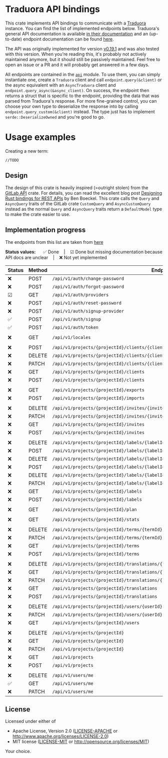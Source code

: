 # Traduora API bindings

This crate implements API bindings to communicate with a [Traduora](https://traduora.co/) instance.
You can find the list of implemented endpoints below. Traduora's general API documentation is available [in their
documentation](https://docs.traduora.co/docs/api/v1/overview) and an (up-to-date) endpoint documentation can be
found [here](https://docs.traduora.co/docs/api/v1/swagger).

The API was originally implemented for version [v0.19.1](https://github.com/ever-co/ever-traduora/releases/tag/v0.19.1) and
was also tested with this version. When you're reading this, it's probably not actively maintained anymore, but it should still
be passively maintained. Feel free to open an issue or a PR and it will probably get answered in a few days.

All endpoints are contained in the [`api`](src/api) module. To use them, you can simply instantiate one, create a `Traduora` client
and call `endpoint.query(&client)` or the async equivalent with an `AsyncTraduora` client and `endpoint.query_async(&async_client)`.
On success, the endpoint then returns a struct that is specific to the endpoint, providing the data that was parsed from Traduora's
response. For more fine-grained control, you can choose your own type to deserialize the response into by calling `endpoint.query_custom(&client)`
instead. The type just has to implement `serde::DeserializeOwned` and you're good to go.

# Usage examples

Creating a new term:
```
//TODO
```

## Design

The design of this crate is heavily inspired (=outright stolen) from the [GitLab API](https://gitlab.kitware.com/utils/rust-gitlab) crate.
For details, you can read the excellent blog post [Designing Rust bindings for REST APIs](https://plume.benboeckel.net/~/JustAnotherBlog/designing-rust-bindings-for-rest-ap-is) by Ben Boeckel.
This crate calls the `Query` and `AsyncQuery` traits of the GitLab crate `CustomQuery` and `AsyncCustomQuery` instead as the normal
`Query` and `AsyncQuery` traits return a `DefaultModel` type to make the crate easier to use.

## Implementation progress

The endpoints from this list are taken from [here](api.json)

**Status values:** &nbsp;&nbsp;&nbsp;&nbsp; ✅ Done &nbsp;&nbsp; | &nbsp;&nbsp; ☑ Done but missing documentation because API docs are unclear &nbsp;&nbsp; | &nbsp;&nbsp; ❌ Not yet implemented


| Status | Method | Endpoint                                                                                | Type                   |
|--------|--------|-----------------------------------------------------------------------------------------|------------------------|
|   ❌   | POST   | `/api/v1/auth/change-password`                                                          |                        |
|   ❌   | POST   | `/api/v1/auth/forgot-password`                                                          |                        |
|   ☑   | GET    | `/api/v1/auth/providers`                                                                | [`api::auth::Providers`] |
|   ❌   | POST   | `/api/v1/auth/reset-password`                                                           |                        |
|   ❌   | POST   | `/api/v1/auth/signup-provider`                                                          |                        |
|   ✅   | POST   | `/api/v1/auth/signup`                                                                   | [`api::auth::Signup`]  |
|   ✅   | POST   | `/api/v1/auth/token`                                                                    | [`api::auth::Token`]   |
|        |        |                                                                                         |                        |
|   ❌   | GET    | `/api/v1/locales`                                                                       |                        |
|        |        |                                                                                         |                        |
|   ❌   | POST   | `/api/v1/projects/{projectId}/clients/{clientId}/rotate-secret`                         |                        |
|   ❌   | DELETE | `/api/v1/projects/{projectId}/clients/{clientId}`                                       |                        |
|   ❌   | PATCH  | `/api/v1/projects/{projectId}/clients/{clientId}`                                       |                        |
|   ❌   | GET    | `/api/v1/projects/{projectId}/clients`                                                  |                        |
|   ❌   | POST   | `/api/v1/projects/{projectId}/clients`                                                  |                        |
|        |        |                                                                                         |                        |
|   ❌   | GET    | `/api/v1/projects/{projectId}/exports`                                                  |                        |
|   ❌   | POST   | `/api/v1/projects/{projectId}/imports`                                                  |                        |
|        |        |                                                                                         |                        |
|   ❌   | DELETE | `/api/v1/projects/{projectId}/invites/{inviteId}`                                       |                        |
|   ❌   | PATCH  | `/api/v1/projects/{projectId}/invites/{inviteId}`                                       |                        |
|   ❌   | GET    | `/api/v1/projects/{projectId}/invites`                                                  |                        |
|   ❌   | POST   | `/api/v1/projects/{projectId}/invites`                                                  |                        |
|        |        |                                                                                         |                        |
|   ❌   | DELETE | `/api/v1/projects/{projectId}/labels/{labelId}/terms/{termId}/translations/{localeCode}`|                        |
|   ❌   | POST   | `/api/v1/projects/{projectId}/labels/{labelId}/terms/{termId}/translations/{localeCode}`|                        |
|   ❌   | DELETE | `/api/v1/projects/{projectId}/labels/{labelId}/terms/{termId}`                          |                        |
|   ❌   | POST   | `/api/v1/projects/{projectId}/labels/{labelId}/terms/{termId}`                          |                        |
|   ❌   | DELETE | `/api/v1/projects/{projectId}/labels/{labelId}`                                         |                        |
|   ❌   | PATCH  | `/api/v1/projects/{projectId}/labels/{labelId}`                                         |                        |
|   ❌   | GET    | `/api/v1/projects/{projectId}/labels`                                                   |                        |
|   ❌   | POST   | `/api/v1/projects/{projectId}/labels`                                                   |                        |
|        |        |                                                                                         |                        |
|   ❌   | GET    | `/api/v1/projects/{projectId}/plan`                                                     |                        |
|        |        |                                                                                         |                        |
|   ❌   | GET    | `/api/v1/projects/{projectId}/stats`                                                    |                        |
|        |        |                                                                                         |                        |
|   ❌   | DELETE | `/api/v1/projects/{projectId}/terms/{termId}`                                           |                        |
|   ❌   | PATCH  | `/api/v1/projects/{projectId}/terms/{termId}`                                           |                        |
|   ❌   | GET    | `/api/v1/projects/{projectId}/terms`                                                    |                        |
|   ❌   | POST   | `/api/v1/projects/{projectId}/terms`                                                    |                        |
|        |        |                                                                                         |                        |
|   ❌   | DELETE | `/api/v1/projects/{projectId}/translations/{localeCode}`                                |                        |
|   ❌   | GET    | `/api/v1/projects/{projectId}/translations/{localeCode}`                                |                        |
|   ❌   | PATCH  | `/api/v1/projects/{projectId}/translations/{localeCode}`                                |                        |
|   ❌   | GET    | `/api/v1/projects/{projectId}/translations`                                             |                        |
|   ❌   | POST   | `/api/v1/projects/{projectId}/translations`                                             |                        |
|        |        |                                                                                         |                        |
|   ❌   | DELETE | `/api/v1/projects/{projectId}/users/{userId}`                                           |                        |
|   ❌   | PATCH  | `/api/v1/projects/{projectId}/users/{userId}`                                           |                        |
|   ❌   | GET    | `/api/v1/projects/{projectId}/users`                                                    |                        |
|        |        |                                                                                         |                        |
|   ❌   | DELETE | `/api/v1/projects/{projectId}`                                                          |                        |
|   ❌   | GET    | `/api/v1/projects/{projectId}`                                                          |                        |
|   ❌   | PATCH  | `/api/v1/projects/{projectId}`                                                          |                        |
|   ❌   | GET    | `/api/v1/projects`                                                                      |                        |
|   ❌   | POST   | `/api/v1/projects`                                                                      |                        |
|        |        |                                                                                         |                        |
|   ❌   | DELETE | `/api/v1/users/me`                                                                      |                        |
|   ✅   | GET    | `/api/v1/users/me`                                                                      | [`api::users::Me`]     |
|   ❌   | PATCH  | `/api/v1/users/me`                                                                      |                        |

## License

Licensed under either of

- Apache License, Version 2.0
  ([LICENSE-APACHE](LICENSE-Apache-2.0) or <http://www.apache.org/licenses/LICENSE-2.0>)
- MIT license
  ([LICENSE-MIT](LICENSE-MIT) or <http://opensource.org/licenses/MIT>)

Your choice.